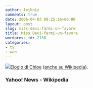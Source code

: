```yaml
---
author: leibniz
comments: true
date: 2006-04-03 08:25:16+00:00
layout: post
slug: miss-devi-farmi-un-favore
title: Miss Devi-farmi-un-favore
wordpress_id: 2130
categories:
- tv
- web
---
```


![](http://us.ent4.yimg.com/tv.yahoo.com/images/he/photo/tv_pix/fox/24/mary_lynn_rajskub/ep_mitchhaaseth.jpg)[Elogio di Chloe](http://news.yahoo.com/s/ap/20060321/ap_en_tv/ap_on_tv24_mary_lynn_rajskub) ([anche su Wikipedia](http://en.wikipedia.org/wiki/Chloe_O'Brian)).


### Yahoo! News - Wikipedia
